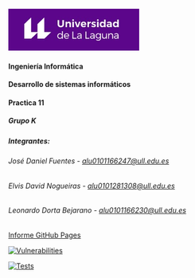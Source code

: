 ![Logo](img/logo.jpg)

#### Ingeniería Informática
#### Desarrollo de sistemas informáticos
#### Practica 11
##### Grupo K

##### Integrantes:

###### José Daniel Fuentes - alu0101166247@ull.edu.es
###### Elvis David Nogueiras - alu0101281308@ull.edu.es
###### Leonardo Dorta Bejarano - alu0101166230@ull.edu.es

[Informe GitHub Pages](https://ull-esit-inf-dsi-2021.github.io/ull-esit-inf-dsi-20-21-prct11-menu-api-grupo-k/)

[![Vulnerabilities](https://sonarcloud.io/api/project_badges/measure?project=ULL-ESIT-INF-DSI-2021_ull-esit-inf-dsi-20-21-prct07-menu-datamodel-grupo-k&metric=vulnerabilities)](https://sonarcloud.io/dashboard?id=ULL-ESIT-INF-DSI-2021_ull-esit-inf-dsi-20-21-prct07-menu-datamodel-grupo-k)

[![Tests](https://github.com/ULL-ESIT-INF-DSI-2021/ull-esit-inf-dsi-20-21-prct11-menu-api-grupo-k/actions/workflows/tests.yml/badge.svg?branch=master)](https://github.com/ULL-ESIT-INF-DSI-2021/ull-esit-inf-dsi-20-21-prct11-menu-api-grupo-k/actions/workflows/tests.yml)

